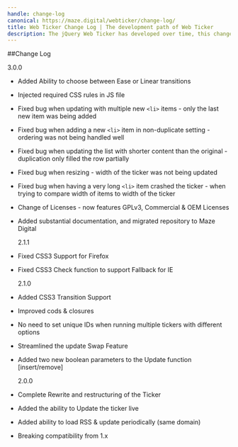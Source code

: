 ```yaml
---
handle: change-log
canonical: https://maze.digital/webticker/change-log/
title: Web Ticker Change Log | The development path of Web Ticker
description: The jQuery Web Ticker has developed over time, this change log keeps track of the most important changes you need to note before upgrading.
---
```


##Change Log

3.0.0

- Added Ability to choose between Ease or Linear transitions
- Injected required CSS rules in JS file
- Fixed bug when updating with multiple new `<li>` items - only the last new item was being added
- Fixed bug when adding a new `<li>` item in non-duplicate setting - ordering was not being handled well
- Fixed bug when updating the list with shorter content than the original - duplication only filled the row partially
- Fixed bug when resizing - width of the ticker was not being updated
- Fixed bug when having a very long `<li>` item crashed the ticker - when trying to compare width of items to width of the ticker
- Change of Licenses - now features GPLv3, Commercial & OEM Licenses
- Added substantial documentation, and migrated repository to Maze Digital

  2.1.1

- Fixed CSS3 Support for Firefox
- Fixed CSS3 Check function to support Fallback for IE

  2.1.0

- Added CSS3 Transition Support
- Improved cods & closures
- No need to set unique IDs when running multiple tickers with different options
- Streamlined the update Swap Feature
- Added two new boolean parameters to the Update function [insert/remove]

  2.0.0

- Complete Rewrite and restructuring of the Ticker
- Added the ability to Update the ticker live
- Added ability to load RSS & update periodically (same domain)
- Breaking compatibility from 1.x
